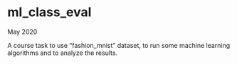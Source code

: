 # ml_class_eval
May 2020

A course task to use “fashion_mnist” dataset, to run some machine learning algorithms and to analyze the results.

